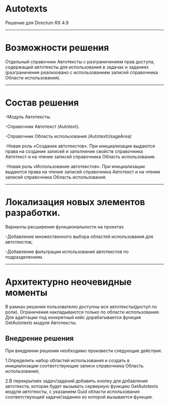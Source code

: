 # Autotexts
Решение для Directum RX 4.9
____
# Возможности решения

Отдельный справочник Автотексты с разграничением прав доступа, содержащий автотексты для использования в задачах и заданиях (разграничение реализовано с использованием записей справочника Области использования).
____
# Состав решения
 
-Модуль Автотексты.

-Справочник Автотекст (Autotext).

-Справочник Область использования (AutotextUsageArea)	

-Новая роль «Создание автотекстов». При инициализации выдаются права на создание записей и заполнение свойств справочника Автотекст и на чтение записей справочника Область использования.

-Новая роль «Использование автотекстов». При инициализации выдаются права на чтение записей справочника Автотекст и на чтение записей справочника Область использования.
____
# Локализация новых элементов разработки.

Варианты расширения функциональности на проектах

-Добавление множественного выбора областей использования для автотекстов;

-Добавление фильтрации использования автотекстов по подразделениям.
____
# Архитектурно неочевидные моменты

В рамках решения пользователю доступны все автотексты(доступ по роли). Ограничения накладываются только по области использования. Для адаптации под конкретный кейс дорабатывается функция GetAutotexts модуля Автотексты.

## Внедрение решения

При внедрении решения необходимо произвести следующие действия: 

1.Определить набор областей использования и создать в инициализации соответствующие записи справочника Область использования;

2.В перекрытиях задач/заданий добавить кнопку для добавления автотекста, которая будет вызывать серверную функцию GetAutotexts модуля автотексты, с указанием Guid области использования соответствующей задаче/заданию из которой вызывается функция.